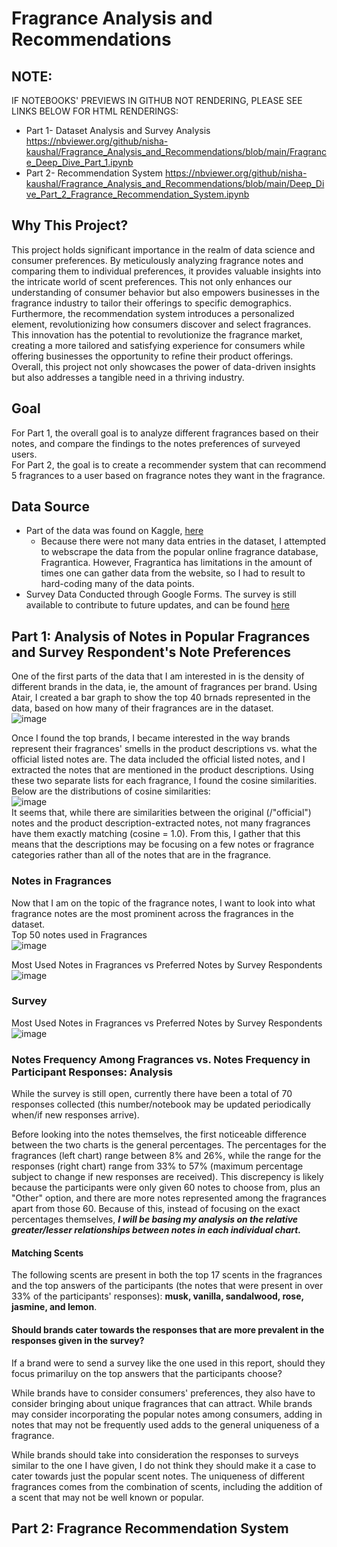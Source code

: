 # Fragrance Analysis and Recommendations

## NOTE: 
IF NOTEBOOKS' PREVIEWS IN GITHUB NOT RENDERING, PLEASE SEE LINKS BELOW FOR HTML RENDERINGS: <br> 
* Part 1- Dataset Analysis and Survey Analysis https://nbviewer.org/github/nisha-kaushal/Fragrance_Analysis_and_Recommendations/blob/main/Fragrance_Deep_Dive_Part_1.ipynb <br>
* Part 2- Recommendation System https://nbviewer.org/github/nisha-kaushal/Fragrance_Analysis_and_Recommendations/blob/main/Deep_Dive_Part_2_Fragrance_Recommendation_System.ipynb

## Why This Project? 
This project holds significant importance in the realm of data science and consumer preferences. By meticulously analyzing fragrance notes and comparing them to individual preferences, it provides valuable insights into the intricate world of scent preferences. This not only enhances our understanding of consumer behavior but also empowers businesses in the fragrance industry to tailor their offerings to specific demographics. Furthermore, the recommendation system introduces a personalized element, revolutionizing how consumers discover and select fragrances. This innovation has the potential to revolutionize the fragrance market, creating a more tailored and satisfying experience for consumers while offering businesses the opportunity to refine their product offerings. Overall, this project not only showcases the power of data-driven insights but also addresses a tangible need in a thriving industry.

## Goal 
For Part 1, the overall goal is to analyze different fragrances based on their notes, and compare the findings to the notes preferences of surveyed users. <br>
For Part 2, the goal is to create a recommender system that can recommend 5 fragrances to a user based on fragrance notes they want in the fragrance. 

## Data Source 
* Part of the data was found on Kaggle, [here](https://www.kaggle.com/datasets/nandini1999/perfume-recommendation-dataset) <br> 
  * Because there were not many data entries in the dataset, I attempted to webscrape the data from the popular online fragrance database, Fragrantica. However, Fragrantica has limitations in the amount of times one can gather data from the website, so I had to result to hard-coding many of the data points. <br>
* Survey Data Conducted through Google Forms. The survey is still available to contribute to future updates, and can be found [here](https://docs.google.com/forms/d/e/1FAIpQLScGjr5oM_CzUVDHIQ3sr-TISh51U84lXy1rsC9utzrQgFmzBg/viewform)

## Part 1: Analysis of Notes in Popular Fragrances and Survey Respondent's Note Preferences 

One of the first parts of the data that I am interested in is the density of different brands in the data, ie, the amount of fragrances per brand. Using Atair, I created a bar graph to show the top 40 brnads represented in the data, based on how many of their fragrances are in the dataset. <br>
![image](https://github.com/nisha-kaushal/Fragrance_Analysis_and_Recommendations/assets/100887571/d6236c10-5800-40d3-a1fb-4837d92a24c2)

Once I found the top brands, I became interested in the way brands represent their fragrances' smells in the product descriptions vs. what the official listed notes are. The data included the official listed notes, and I extracted the notes that are mentioned in the product descriptions. Using these two separate lists for each fragrance, I found the cosine similarities. Below are the distributions of cosine similarities: <br>
![image](https://github.com/nisha-kaushal/Fragrance_Analysis_and_Recommendations/assets/100887571/75ebdd05-e611-437d-8bed-3c94ab5ebae9) <br> 
It seems that, while there are similarities between the original (/"official") notes and the product description-extracted notes, not many fragrances have them exactly matching (cosine = 1.0). From this, I gather that this means that the descriptions may be focusing on a few notes or fragrance categories rather than all of the notes that are in the fragrance. 


### Notes in Fragrances 
Now that I am on the topic of the fragrance notes, I want to look into what fragrance notes are the most prominent across the fragrances in the dataset. <br>
Top 50 notes used in Fragrances <br> 
![image](https://github.com/nisha-kaushal/Fragrance_Analysis_and_Recommendations/assets/100887571/a446a94e-b78f-4887-805f-9af029eb5894)

Most Used Notes in Fragrances vs Preferred Notes by Survey Respondents
![image](https://github.com/nisha-kaushal/Fragrance_Analysis_and_Recommendations/assets/100887571/f08f091d-4572-4845-b89b-14ed5d3da72f)


### Survey
Most Used Notes in Fragrances vs Preferred Notes by Survey Respondents
![image](https://github.com/nisha-kaushal/Fragrance_Analysis_and_Recommendations/assets/100887571/f08f091d-4572-4845-b89b-14ed5d3da72f)

### Notes Frequency Among Fragrances vs. Notes Frequency in Participant Responses: Analysis

While the survey is still open, currently there have been a total of 70 responses collected (this number/notebook may be updated periodically when/if new responses arrive). 

Before looking into the notes themselves, the first noticeable difference between the two charts is the general percentages. The percentages for the fragrances (left chart) range between 8% and 26%, while the range for the responses (right chart) range from 33% to 57% (maximum percentage subject to change if new responses are received). This discrepency is likely because the participants were only given 60 notes to choose from, plus an "Other" option, and there are more notes represented among the fragrances apart from those 60. Because of this, instead of focusing on the exact percentages themselves, __*I will be basing my analysis on the relative greater/lesser relationships between notes in each individual chart.*__ <br> 

#### Matching Scents
The following scents are present in both the top 17 scents in the fragrances and the top answers of the participants (the notes that were present in over 33% of the participants' responses): **musk, vanilla, sandalwood, rose, jasmine, and lemon**. 
#### Should brands cater towards the responses that are more prevalent in the responses given in the survey?
If a brand were to send a survey like the one used in this report, should they focus primariluy on the top answers that the participants choose? <br> 

While brands have to consider consumers' preferences, they also have to consider bringing about unique fragrances that can attract. While brands may consider incorporating the popular notes among consumers, adding in notes that may not be frequently used adds to the general uniqueness of a fragrance. 

While brands should take into consideration the responses to surveys similar to the one I have given, I do not think they should make it a case to cater towards just the popular scent notes. The uniqueness of different fragrances comes from the combination of scents, including the addition of a scent that may not be well known or popular. 

## Part 2: Fragrance Recommendation System 
